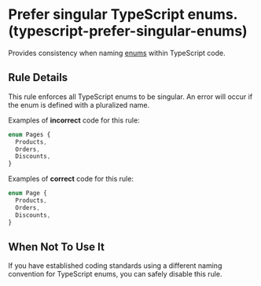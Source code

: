 # Prefer singular TypeScript enums. (typescript-prefer-singular-enums)

Provides consistency when naming [enums](https://www.typescriptlang.org/docs/handbook/enums.html) within TypeScript code.

## Rule Details

This rule enforces all TypeScript enums to be singular. An error will occur if the enum is defined with a pluralized name.

Examples of **incorrect** code for this rule:

```ts
enum Pages {
  Products,
  Orders,
  Discounts,
}
```

Examples of **correct** code for this rule:

```ts
enum Page {
  Products,
  Orders,
  Discounts,
}
```

## When Not To Use It

If you have established coding standards using a different naming convention for TypeScript enums, you can safely disable this rule.
